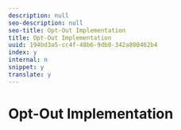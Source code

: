 ```yaml
---
description: null
seo-description: null
seo-title: Opt-Out Implementation
title: Opt-Out Implementation
uuid: 194bd3a5-cc4f-48b6-9db0-342a800462b4
index: y
internal: n
snippet: y
translate: y
---
```


# Opt-Out Implementation

